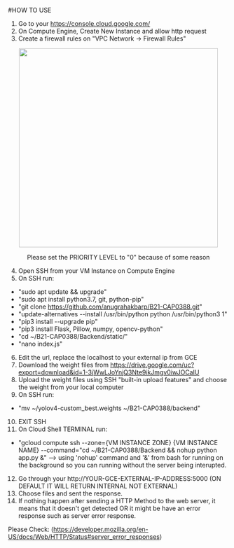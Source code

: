 #HOW TO USE

1. Go to your https://console.cloud.google.com/
2. On Compute Engine, Create New Instance and allow http request
3. Create a firewall rules on "VPC Network -> Firewall Rules"
<p align="center">
<img src="https://user-images.githubusercontent.com/69615570/120776862-dfee7600-c54e-11eb-840b-8e2bd7141f3f.png" widht="332" height="454.67">
  <p align="center">
  Please set the PRIORITY LEVEL to "0" because of some reason

4. Open SSH from your VM Instance on Compute Engine
5. On SSH run:
* "sudo apt update && upgrade"
* "sudo apt install python3.7, git, python-pip"
* "git clone https://github.com/anugrahakbarp/B21-CAP0388.git"
* "update-alternatives --install /usr/bin/python python /usr/bin/python3 1"
* "pip3 install --upgrade pip"
* "pip3 install Flask, Pillow, numpy, opencv-python"
* "cd ~/B21-CAP0388/Backend/static/"
* "nano index.js"

6. Edit the url, replace the localhost to your external ip from GCE
7. Download the weight files from https://drive.google.com/uc?export=download&id=1-3jWwLJoYnjQ3Nte9ikJmgv0iwJOCaIU
8. Upload the weight files using SSH "built-in upload features" and choose the weight from your local computer
9. On SSH run:
* "mv ~/yolov4-custom_best.weights ~/B21-CAP0388/backend"
10. EXIT SSH
11. On Cloud Shell TERMINAL run:
* "gcloud compute ssh --zone={VM INSTANCE ZONE} {VM INSTANCE NAME} --command="cd ~/B21-CAP0388/Backend && nohup python app.py &" --> using 'nohup' command and '&' from bash for running on the background so you can running without the server being interupted.

12. Go through your http://YOUR-GCE-EXTERNAL-IP-ADDRESS:5000 (ON DEFAULT IT WILL RETURN INTERNAL NOT EXTERNAL)
13. Choose files and sent the response.
14. If nothing happen after sending a HTTP Method to the web server, it means that it doesn't get detected OR it might be have an error response such as server error response. 

Please Check:
(https://developer.mozilla.org/en-US/docs/Web/HTTP/Status#server_error_responses)
